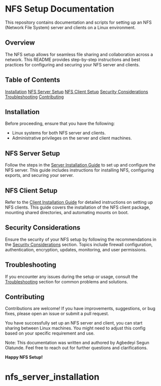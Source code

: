 # NFS Setup Documentation

This repository contains documentation and scripts for setting up an NFS (Network File System) server and clients on a Linux environment.

## Overview

The NFS setup allows for seamless file sharing and collaboration across a network. This README provides step-by-step instructions and best practices for configuring and securing your NFS server and clients.

## Table of Contents

 [Installation](#installation.md)
 [NFS Server Setup](#setup_script_server.sh)
 [NFS Client Setup](#client_set-up.md)
 [Security Considerations](#security-consideration.md)
 [Troubleshooting](#troubleshooting.md)
 [Contributing](#contributing)

##  Installation

Before proceeding, ensure that you have the following:

- Linux systems for both NFS server and clients.
- Administrative privileges on the server and client machines.

##  NFS Server Setup

Follow the steps in the [Server Installation Guide](setup_script_server.sh/configuration.md ) to set up and configure the NFS server. This guide includes instructions for installing NFS, configuring exports, and securing your server.

##  NFS Client Setup

Refer to the [Client Installation Guide](configuration.md/client-setup.md) for detailed instructions on setting up NFS clients. This guide covers the installation of the NFS client package, mounting shared directories, and automating mounts on boot.

##  Security Considerations

Ensure the security of your NFS setup by following the recommendations in the [Security Considerations](security_consideration.md) section. Topics include firewall configuration, authentication, encryption, updates, monitoring, and user permissions.

##  Troubleshooting

If you encounter any issues during the setup or usage, consult the [Troubleshooting](troubleshooting.md) section for common problems and solutions.

##  Contributing

Contributions are welcome! If you have improvements, suggestions, or bug fixes, please open an issue or submit a pull request.




You have successfully set up an NFS server and client, you can start sharing between Linux machines. You might need to adjust this config based on your specific requirement and use.

Note: This documentation was written and authored by Agbedeyi Segun Olatunde. Feel free to reach out for further questions and clarifications.


**Happy NFS Setup!**


# nfs_server_installation
